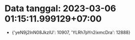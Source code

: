 # Data tanggal: 2023-03-06 01:15:11.999129+07:00

* {'yeN9j2lnN08JkzlU': 10907, 'YLRh7pYn2ixmcDra': 12888}
